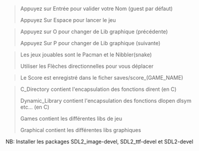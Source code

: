 > Appuyez sur Entrée pour valider votre Nom (guest par défaut)
>
> Appuyez Sur Espace pour lancer le jeu


> Appuyez sur O pour changer de Lib graphique (précédente)
>
> Appuyez Sur P pour changer de Lib graphique (suivante)

> Les jeux jouables sont le Pacman et le Nibbler(snake)
>
> Utiliser les Flèches directionnelles pour vous déplacer

> Le Score est enregistré dans le ficher saves/score_(GAME_NAME)

> C_Directory contient l'encapsulation des fonctions dirent (en C)
>
> Dynamic_Library contient l'encapsulation des fonctions dlopen dlsym etc... (en C)
>
> Games contient les différentes libs de jeu
>
> Graphical contient les différentes libs graphiques


NB: Installer les packages SDL2_image-devel, SDL2_ttf-devel et SDL2-devel